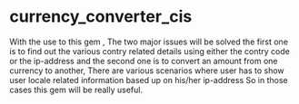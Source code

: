 currency_converter_cis
======================

With the use to this gem , The two major issues will be solved the first one is to find out the various contry related details using either the contry code or the ip-address and the second one is to convert an amount from one currency to another, There are various scenarios where user has to show user locale related information based up on his/her ip-address So in those cases this gem will be really useful.